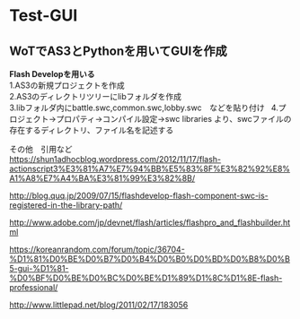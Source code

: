 # Test-GUI
## WoTでAS3とPythonを用いてGUIを作成  
<b>Flash Developを用いる</b>  
1.AS3の新規プロジェクトを作成  
2.AS3のディレクトリツリーにlibフォルダを作成  
3.libフォルダ内にbattle.swc,common.swc,lobby.swc　などを貼り付け  
4.プロジェクト→プロパティ→コンパイル設定→swc libraries より、swcファイルの存在するディレクトリ、ファイル名を記述する  


その他　引用など  
https://shun1adhocblog.wordpress.com/2012/11/17/flash-actionscript3%E3%81%A7%E7%94%BB%E5%83%8F%E3%82%92%E8%A1%A8%E7%A4%BA%E3%81%99%E3%82%8B/  

http://blog.quq.jp/2009/07/15/flashdevelop-flash-component-swc-is-registered-in-the-library-path/  

http://www.adobe.com/jp/devnet/flash/articles/flashpro_and_flashbuilder.html  

https://koreanrandom.com/forum/topic/36704-%D1%81%D0%BE%D0%B7%D0%B4%D0%B0%D0%BD%D0%B8%D0%B5-gui-%D1%81-%D0%BF%D0%BE%D0%BC%D0%BE%D1%89%D1%8C%D1%8E-flash-professional/  

http://www.littlepad.net/blog/2011/02/17/183056  
